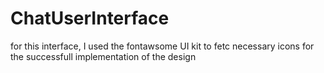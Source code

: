 # ChatUserInterface
for this interface, I used the fontawsome UI kit to fetc necessary icons for the successfull implementation of the design

